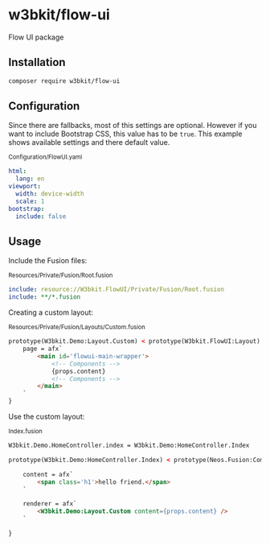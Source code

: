 # w3bkit/flow-ui

Flow UI package

## Installation

```bash
composer require w3bkit/flow-ui
```

## Configuration

Since there are fallbacks, most of this settings are optional.
However if you want to include Bootstrap CSS, this value has to be `true`.
This example shows available settings and there default value.

<sub>Configuration/FlowUI.yaml</sub>
```yaml
html:
  lang: en
viewport:
  width: device-width
  scale: 1
bootstrap:
  include: false
```

## Usage

Include the Fusion files:

<sub>Resources/Private/Fusion/Root.fusion</sub>
```yaml
include: resource://W3bkit.FlowUI/Private/Fusion/Root.fusion
include: **/*.fusion
```

Creating a custom layout:

<sub>Resources/Private/Fusion/Layouts/Custom.fusion</sub>
```html
prototype(W3bkit.Demo:Layout.Custom) < prototype(W3bkit.FlowUI:Layout) {
    page = afx`
        <main id='flowui-main-wrapper'>
            <!-- Components -->
            {props.content}
            <!-- Components -->
        </main>
    `
}
```

Use the custom layout:

<sub>Index.fusion</sub>
```html
W3bkit.Demo.HomeController.index = W3bkit.Demo:HomeController.Index

prototype(W3bkit.Demo:HomeController.Index) < prototype(Neos.Fusion:Component) {

    content = afx`
        <span class='h1'>hello friend.</span>
    `

    renderer = afx`
        <W3bkit.Demo:Layout.Custom content={props.content} />
    `

}
```


